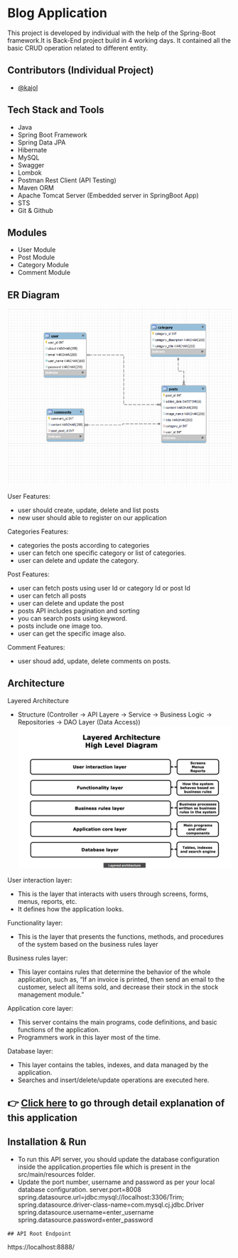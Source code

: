 # Blog Application


This project is developed by individual with the help of the Spring-Boot framework.It is Back-End project build in 4 working days.
It contained all the basic CRUD operation related to different entity.

## Contributors (Individual Project)
- [@kajol](https://github.com/Kajol1106)


## Tech Stack and Tools
- Java
- Spring Boot Framework
- Spring Data JPA
- Hibernate
- MySQL
- Swagger
- Lombok
- Postman Rest Client (API Testing)
- Maven ORM
- Apache Tomcat Server (Embedded server in SpringBoot App)
- STS
- Git & Github


## Modules
- User Module
- Post Module
- Category Module
- Comment Module

## ER Diagram
![img](https://github.com/Kajol1106/Blog-Application/blob/main/BlogApplicationAPI/src/main/resources/templates/blogapperdiagram.png)

User Features:
- user should create, update, delete and list posts
- new user should able to register on our application
 
Categories Features:
 - categories the posts according to categories
 - user can fetch one specific category or list of categories.
 - user can delete and update the category.
 
 Post Features:
 - user can fetch posts using user Id or category Id or post Id
 - user can fetch all posts
 - user can delete and update the post
 - posts API includes pagination and sorting
 - you can search posts using keyword.
 - posts include one image too.
 - user can get the specific image also.
 
 Comment Features:
 - user shoud add, update, delete comments on posts.
 
 ## Architecture 
 
 Layered Architecture
- Structure (Controller -> API Layere -> Service -> Business Logic -> Repositories -> DAO Layer (Data Access))
![img](https://github.com/Kajol1106/Blog-Application/blob/main/BlogApplicationAPI/src/main/resources/templates/layered%20Architecture.png)

User interaction layer:
- This is the layer that interacts with users through screens, forms, menus, reports, etc.
- It defines how the application looks.  

Functionality layer: 
- This is the layer that presents the functions, methods, and procedures of the system based on the business rules layer

Business rules layer:
- This layer contains rules that determine the behavior of the whole application, such as, “If an invoice is printed, then send an email to the customer, select all items sold, and decrease their stock in the stock management module.” 

Application core layer:
- This server contains the main programs, code definitions, and basic functions of the application.
- Programmers work in this layer most of the time.

Database layer:
- This layer contains the tables, indexes, and data managed by the application.
- Searches and insert/delete/update operations are executed here. 

## 👉 [Click here](https://drive.google.com/file/d/1MVQJOzg1e8fEZ4Pb0rEgS8Rf3GRf17l-/view?usp=sharing) to go through detail explanation of this application 

  
## Installation & Run
- To run this API server, you should update the database configuration inside the application.properties file which is present in the src/main/resources folder.
- Update the port number, username and password as per your local database configuration.
server.port=8008
spring.datasource.url=jdbc:mysql://localhost:3306/Trim;
spring.datasource.driver-class-name=com.mysql.cj.jdbc.Driver
spring.datasource.username=enter_username
spring.datasource.password=enter_password
```
## API Root Endpoint
```
https://localhost:8888/
```


